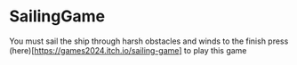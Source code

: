 # SailingGame
You must sail the ship through harsh obstacles and winds to the finish
press (here)[https://games2024.itch.io/sailing-game] to play this game
